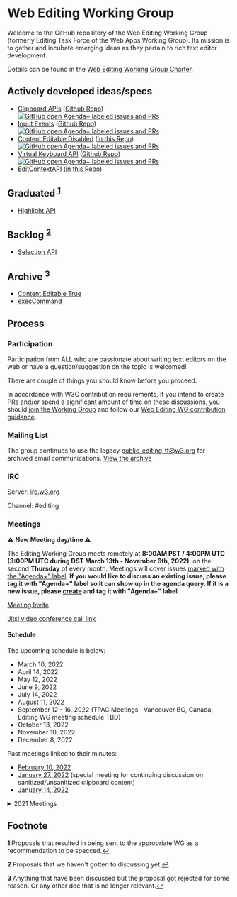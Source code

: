 Web Editing Working Group
=========================

Welcome to the GitHub repository of the Web Editing Working Group 
(formerly Editing Task Force of the Web Apps Working Group). Its
mission is to gather and incubate emerging ideas as they pertain 
to rich text editor development.

Details can be found in the [Web Editing Working Group Charter](https://www.w3.org/2021/06/web-editing-wg-charter.html).

## Actively developed ideas/specs

* [Clipboard APIs](https://www.w3.org/TR/clipboard-apis/) ([Github Repo](https://github.com/w3c/clipboard-apis/))
    <a href="https://github.com/w3c/clipboard-apis/labels/agenda+">
      ![GitHub open Agenda+ labeled issues and PRs](https://img.shields.io/github/issues-search/w3c/clipboard-apis?query=is%3Aopen%20label%3Aagenda%2B&label=agenda%2B)
    </a>
* [Input Events](https://w3c.github.io/input-events/) ([Github Repo](https://github.com/w3c/input-events/)) 
    <a href="https://github.com/w3c/input-events/labels/agenda+">
      ![GitHub open Agenda+ labeled issues and PRs](https://img.shields.io/github/issues-search/w3c/input-events?query=is%3Aopen%20label%3Aagenda%2B&label=agenda%2B)
    </a>
* [Content Editable Disabled](https://w3c.github.io/editing/docs/contentEditableDisabled/) ([in this Repo](docs/contentEditableDisabled)) 
    <a href="https://github.com/w3c/editing/labels/agenda+">
      ![GitHub open Agenda+ labeled issues and PRs](https://img.shields.io/github/issues-search/w3c/editing?query=is%3Aopen%20label%3Aagenda%2B&label=agenda%2B)
    </a>
* [Virtual Keyboard API](https://www.w3.org/TR/virtual-keyboard/) ([Github Repo](https://github.com/w3c/virtual-keyboard/))
    <a href="https://github.com/w3c/virtual-keyboard/labels/agenda+">
      ![GitHub open Agenda+ labeled issues and PRs](https://img.shields.io/github/issues-search/w3c/virtual-keyboard?query=is%3Aopen%20label%3Aagenda%2B&label=agenda%2B)
    </a>
* [EditContextAPI](https://w3c.github.io/editing/docs/EditContext/index.html) ([in this Repo](docs/EditContext/))

## Graduated <sup id="graddedRef">[1](#graddefFootnote)</sup>

* [Highlight API](https://drafts.csswg.org/css-highlight-api-1/)

## Backlog <sup id="backlogdRef">[2](#backlogdefFootnote)</sup>

* [Selection API](https://w3c.github.io/selection-api/)

## Archive <sup id="archivedRef">[3](#archivedFootnote)</sup>

* [Content Editable True](http://w3c.github.io/editing/docs/contentEditableTrue/)
* [execCommand](http://w3c.github.io/editing/docs/execCommand/)

## Process

### Participation
Participation from ALL who are passionate about writing text editors on the web 
or have a question/suggestion on the topic is welcomed!

There are couple of things you should know before you proceed.

In accordance with W3C contribution requirements, if you intend to create PRs 
and/or spend a significant amount of time on these discussions, you should 
[join the Working Group](https://www.w3.org/2004/01/pp-impl/131776/join) and 
follow our [Web Editing WG contribution guidance](https://github.com/w3c/editing/blob/gh-pages/CONTRIBUTING.md).

### Mailing List

The group continues to use the legacy 
<a href="mailto:public-editing-tf@w3.org">public-editing-tf@w3.org</a> for archived 
email communications. [View the archive](https://lists.w3.org/Archives/Public/public-editing-tf/)

### IRC

Server: [irc.w3.org](http://irc.w3.org/)

Channel: #editing

### Meetings

**⚠ New Meeting day/time ⚠**

The Editing Working Group meets remotely at **8:00AM PST / 4:00PM UTC (3:00PM UTC during DST March 13th - November 6th, 2022)**, on the second **Thursday** of every month. Meetings will cover issues [marked with the "Agenda+" label](https://github.com/w3c/editing/labels/Agenda%2B). **If you would like to discuss an existing issue, please tag it with "Agenda+" label so it can show up in the agenda query. If it is a new issue, please [create](https://github.com/w3c/editing/issues/new) and tag it with "Agenda+" label.**

[Meeting Invite](https://calendar.google.com/event?action=TEMPLATE&tmeid=MDVjYWxldXFiNDhiN3JmMHFqY3FiamRoOTdfMjAyMDEyMTFUMTcwMDAwWiAxN2xtdTNwaHZoamhlaDJpdTljYmppZnI3Y0Bn&tmsrc=17lmu3phvhjheh2iu9cbjifr7c%40group.calendar.google.com&scp=ALL)

[Jitsi video conference call link](https://meet.jit.si/W3CEditingCall)

#### Schedule

The upcoming schedule is below:

* March 10, 2022
* April 14, 2022
* May 12, 2022
* June 9, 2022
* July 14, 2022
* August 11, 2022
* September 12 - 16, 2022 (TPAC Meetings--Vancouver BC, Canada; Editing WG meeting schedule TBD)
* October 13, 2022
* November 10, 2022
* December 8, 2022

Past meetings linked to their minutes:

* [February 10, 2022](https://www.w3.org/2022/02/10-editing-minutes.html)
* [January 27, 2022](https://www.w3.org/2022/01/27-editing-minutes.html) (special meeting for continuing discussion on sanitized/unsanitized clipboard content)
* [January 14, 2022](https://www.w3.org/2022/01/14-editing-minutes.html)

<details>
    <summary>2021 Meetings</summary>

* [December 10, 2021](https://www.w3.org/2021/12/10-editing-irc)
* [November 12, 2021](https://www.w3.org/2021/11/12-editing-minutes.html)
* [October 29, 2021](https://www.w3.org/2021/10/29-editing-minutes.html) ([Confirmed TPAC group meeting](https://www.w3.org/wiki/TPAC/2021/GroupMeetings#WG.2FIG.2FBG_Group_Meetings_details))
* [October 15, 2021](docs/meetings/2021-10-15.md) (special meeting to continue discussion on [clipboard pickling](https://github.com/w3c/editing/issues/334))
* [October 8, 2021](https://www.w3.org/2021/10/08-editing-minutes.html)
* [September 24, 2021](https://www.w3.org/2021/09/24-editing-minutes.html) (proposed special meeting to continue progress on clipboard pickling/formats)
* [September 10, 2021](https://www.w3.org/2021/09/10-editing-minutes.html)
* [August 13, 2021](https://www.w3.org/2021/08/13-editing-minutes.html)
* [July 9, 2021](https://lists.w3.org/Archives/Public/public-editing-tf/2021Jul/0000.html)
* [May 14, 2021](https://www.w3.org/2021/05/14-editing-minutes.html)

</details>
    
## Footnote

<b id="graddefFootnote">1 </b>Proposals that resulted in being sent to the appropriate WG as a recommendation to be specced.[↩](#graddedRef)

<b id="backlogdefFootnote">2 </b>Proposals that we haven't gotten to discussing yet.[↩](#backlogdRef)

<b id="archivedFootnote">3 </b>Anything that have been discussed but the proposal got rejected for some reason. Or any other doc that is no longer relevant.[↩](#archivedRef)
